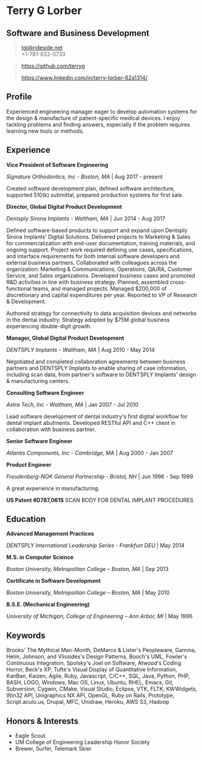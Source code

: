 # Terry G Lorber
## Software and Business Development        

> <tgl@rideside.net>  
> +1-781-632-0733

> <https://github.com/terryg>

> <https://www.linkedin.com/in/terry-lorber-62a1314/>

## Profile
Experienced engineering manager eager to develop automation systems for the design & manufacture of patient-specific medical devices. I enjoy tackling problems and finding answers, especially if the problem requires learning new tools or methods.

## Experience

__Vice President of Software Engineering__ 

_Signature Orthodontics, Inc - Boston, MA_ | Aug 2017 - present

Created software development plan, defined software architecture, supported 510(k) submittal, prepared production systems for first sale.

__Director, Global Digital Product Development__

_Dentsply Sirona Implants - Waltham, MA_ | Jun 2014 - Aug 2017

Defined software-based products to support and expand upon Dentsply Sirona Implants' Digital Solutions.  Delivered projects to Marketing & Sales for commercialization with end-user documentation, training materials, and ongoing support.  Project work required defining use cases, specifications, and interface requirements for both internal software developers and external business partners.  Collaborated with colleagues across the organization: Marketing & Communications, Operations, QA/RA, Customer Service, and Sales organizations.  Developed business cases and promoted R&D activities in line with business strategy.   Planned, assembled cross-functional teams, and managed projects.  Managed $200,000 of discretionary and capital expenditures per year. Reported to VP of Research & Development.

Authored strategy for connectivity to data acquisition devices and networks in the dental industry.  Strategy adopted by $75M global business experiencing double-digit growth.

__Manager, Global Digital Product Development__

_DENTSPLY Implants - Waltham, MA_ | Aug 2010 - May 2014

Negotiated and completed collaboration agreements between business partners and DENTSPLY Implants to enable sharing of case information, including scan data, from partner's software to DENTSPLY Implants' design & manufacturing centers.

__Consulting Software Engineer__

_Astra Tech, Inc - Waltham, MA_ | Jan 2007 - Jul 2010

Lead software development of dental industry's first digital workflow for dental implant abutments.  Developed RESTful API and C++ client in collaboration with business partner.

__Senior Software Engineer__

_Atlantis Components, Inc - Cambridge, MA_ | Aug 2000 - Jan 2007



__Product Engineer__

_Freudenberg-NOK General Partnership - Bristol, NH_ | Jun 1996 - Sep 1999

A great experience in manufacturing.

__US Patent #D787,061S__ SCAN BODY FOR DENTAL IMPLANT PROCEDURES

## Education

__Advanced Management Practices__

_DENTSPLY International Leadership Series - Frankfurt DEU_ | May 2014

__M.S. in Computer Science__

_Boston University, Metropolitan College – Boston, MA_ | Sep 2013

__Certificate in Software Development__

_Boston University, Metropolitan College – Boston, MA_ | May 2010

__B.S.E. (Mechanical Engineering)__

_University of Michigan, College of Engineering – Ann Arbor, MI_ | May 1996

## Keywords
Brooks' The Mythical Man-Month, DeMarco & Lister's Peopleware, Gamma, Helm, Johnson, and Vlissides's Design Patterns, Booch's UML, Fowler's Continuous Integration, Spolsky's Joel on Software, Atwood's Coding Horror, Beck's XP, Tufte's Visual Display of Quantitative Information, KanBan, Kaizen, Agile, Ruby, Javascript, C/C++, SQL, Java, Python, PHP, BASH, LOGO, Windows, Mac OS, Linux, Ubuntu, RHEL, Emacs, Git, Subversion, Cygwin, CMake, Visual Studio, Eclipse, VTK, FLTK, KWWidgets, Win32 API, Unigraphics NX API, OpenGL, Ruby on Rails, Prototype, Script.aculo.us, Drupal, MFC, Unidraw, Heroku, AWS S3, Hadoop

## Honors & Interests
- Eagle Scout
- UM College of Engineering Leadership Honor Society
- Brewer, Surfer, Telemark Skier

